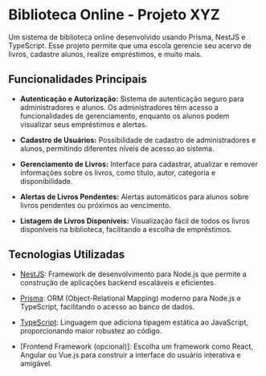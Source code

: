# Biblioteca Online - Projeto XYZ

Um sistema de biblioteca online desenvolvido usando Prisma, NestJS e TypeScript. Esse projeto permite que uma escola gerencie seu acervo de livros, cadastre alunos, realize empréstimos, e muito mais.

## Funcionalidades Principais

- **Autenticação e Autorização:** Sistema de autenticação seguro para administradores e alunos. Os administradores têm acesso a funcionalidades de gerenciamento, enquanto os alunos podem visualizar seus empréstimos e alertas.

- **Cadastro de Usuários:** Possibilidade de cadastro de administradores e alunos, permitindo diferentes níveis de acesso ao sistema.

- **Gerenciamento de Livros:** Interface para cadastrar, atualizar e remover informações sobre os livros, como título, autor, categoria e disponibilidade.

- **Alertas de Livros Pendentes:** Alertas automáticos para alunos sobre livros pendentes ou próximos ao vencimento.

- **Listagem de Livros Disponíveis:** Visualização fácil de todos os livros disponíveis na biblioteca, facilitando a escolha de empréstimos.

## Tecnologias Utilizadas

- [NestJS](https://nestjs.com/): Framework de desenvolvimento para Node.js que permite a construção de aplicações backend escaláveis e eficientes.

- [Prisma](https://www.prisma.io/): ORM (Object-Relational Mapping) moderno para Node.js e TypeScript, facilitando o acesso ao banco de dados.

- [TypeScript](https://www.typescriptlang.org/): Linguagem que adiciona tipagem estática ao JavaScript, proporcionando maior robustez ao código.

- [Frontend Framework (opcional)]: Escolha um framework como React, Angular ou Vue.js para construir a interface do usuário interativa e amigável.
